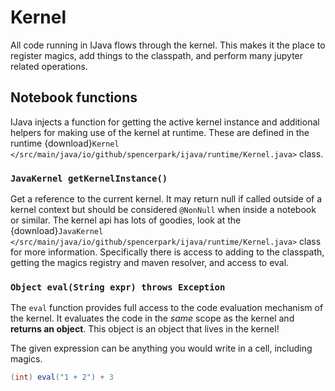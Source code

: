 # Kernel

All code running in IJava flows through the kernel. This makes it the place to register magics, add things to the classpath, and perform many jupyter related operations.

## Notebook functions

IJava injects a function for getting the active kernel instance and additional helpers for making use of the kernel at runtime. These are defined in the runtime {download}`Kernel </src/main/java/io/github/spencerpark/ijava/runtime/Kernel.java>` class.

### `JavaKernel getKernelInstance()`

Get a reference to the current kernel. It may return null if called outside of a kernel context but should be considered `@NonNull` when inside a notebook or similar. The kernel api has lots of goodies, look at the {download}`JavaKernel </src/main/java/io/github/spencerpark/ijava/runtime/Kernel.java>` class for more information. Specifically there is access to adding to the classpath, getting the magics registry and maven resolver, and access to eval.

### `Object eval(String expr) throws Exception`

The `eval` function provides full access to the code evaluation mechanism of the kernel. It evaluates the code in the _same_ scope as the kernel and **returns an object**. This object is an object that lives in the kernel!

The given expression can be anything you would write in a cell, including magics.

```java
(int) eval("1 + 2") + 3
```

